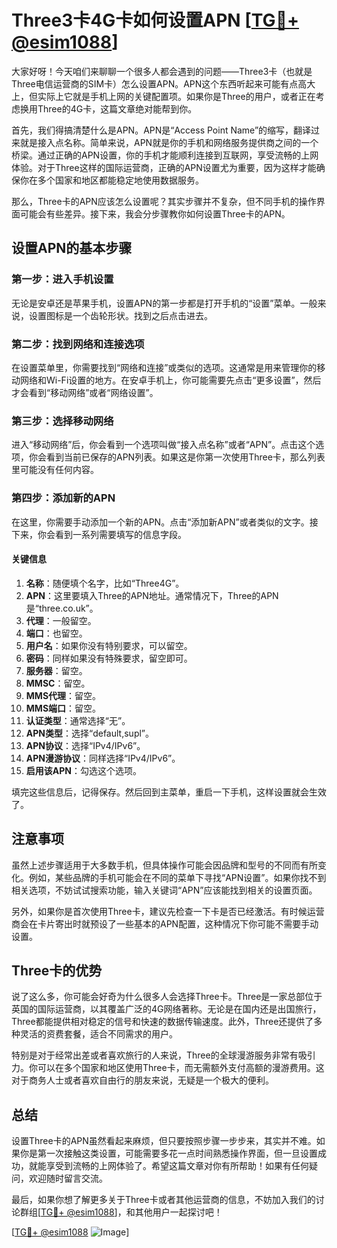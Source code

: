 # Three3卡4G卡如何设置APN [[TG💪+ @esim1088](https://t.me/s/esim1088)]

大家好呀！今天咱们来聊聊一个很多人都会遇到的问题——Three3卡（也就是Three电信运营商的SIM卡）怎么设置APN。APN这个东西听起来可能有点高大上，但实际上它就是手机上网的关键配置项。如果你是Three的用户，或者正在考虑换用Three的4G卡，这篇文章绝对能帮到你。

首先，我们得搞清楚什么是APN。APN是“Access Point Name”的缩写，翻译过来就是接入点名称。简单来说，APN就是你的手机和网络服务提供商之间的一个桥梁。通过正确的APN设置，你的手机才能顺利连接到互联网，享受流畅的上网体验。对于Three这样的国际运营商，正确的APN设置尤为重要，因为这样才能确保你在多个国家和地区都能稳定地使用数据服务。

那么，Three卡的APN应该怎么设置呢？其实步骤并不复杂，但不同手机的操作界面可能会有些差异。接下来，我会分步骤教你如何设置Three卡的APN。

## 设置APN的基本步骤

### 第一步：进入手机设置
无论是安卓还是苹果手机，设置APN的第一步都是打开手机的“设置”菜单。一般来说，设置图标是一个齿轮形状。找到之后点击进去。

### 第二步：找到网络和连接选项
在设置菜单里，你需要找到“网络和连接”或类似的选项。这通常是用来管理你的移动网络和Wi-Fi设置的地方。在安卓手机上，你可能需要先点击“更多设置”，然后才会看到“移动网络”或者“网络设置”。

### 第三步：选择移动网络
进入“移动网络”后，你会看到一个选项叫做“接入点名称”或者“APN”。点击这个选项，你会看到当前已保存的APN列表。如果这是你第一次使用Three卡，那么列表里可能没有任何内容。

### 第四步：添加新的APN
在这里，你需要手动添加一个新的APN。点击“添加新APN”或者类似的文字。接下来，你会看到一系列需要填写的信息字段。

#### 关键信息
1. **名称**：随便填个名字，比如“Three4G”。
2. **APN**：这里要填入Three的APN地址。通常情况下，Three的APN是“three.co.uk”。
3. **代理**：一般留空。
4. **端口**：也留空。
5. **用户名**：如果你没有特别要求，可以留空。
6. **密码**：同样如果没有特殊要求，留空即可。
7. **服务器**：留空。
8. **MMSC**：留空。
9. **MMS代理**：留空。
10. **MMS端口**：留空。
11. **认证类型**：通常选择“无”。
12. **APN类型**：选择“default,supl”。
13. **APN协议**：选择“IPv4/IPv6”。
14. **APN漫游协议**：同样选择“IPv4/IPv6”。
15. **启用该APN**：勾选这个选项。

填完这些信息后，记得保存。然后回到主菜单，重启一下手机，这样设置就会生效了。

## 注意事项

虽然上述步骤适用于大多数手机，但具体操作可能会因品牌和型号的不同而有所变化。例如，某些品牌的手机可能会在不同的菜单下寻找“APN设置”。如果你找不到相关选项，不妨试试搜索功能，输入关键词“APN”应该能找到相关的设置页面。

另外，如果你是首次使用Three卡，建议先检查一下卡是否已经激活。有时候运营商会在卡片寄出时就预设了一些基本的APN配置，这种情况下你可能不需要手动设置。

## Three卡的优势

说了这么多，你可能会好奇为什么很多人会选择Three卡。Three是一家总部位于英国的国际运营商，以其覆盖广泛的4G网络著称。无论是在国内还是出国旅行，Three都能提供相对稳定的信号和快速的数据传输速度。此外，Three还提供了多种灵活的资费套餐，适合不同需求的用户。

特别是对于经常出差或者喜欢旅行的人来说，Three的全球漫游服务非常有吸引力。你可以在多个国家和地区使用Three卡，而无需额外支付高额的漫游费用。这对于商务人士或者喜欢自由行的朋友来说，无疑是一个极大的便利。

## 总结

设置Three卡的APN虽然看起来麻烦，但只要按照步骤一步步来，其实并不难。如果你是第一次接触这类设置，可能需要多花一点时间熟悉操作界面，但一旦设置成功，就能享受到流畅的上网体验了。希望这篇文章对你有所帮助！如果有任何疑问，欢迎随时留言交流。

最后，如果你想了解更多关于Three卡或者其他运营商的信息，不妨加入我们的讨论群组[[TG💪+ @esim1088](https://t.me/s/esim1088)]，和其他用户一起探讨吧！

[[TG💪+ @esim1088](https://t.me/s/esim1088) ![Image](https://i.postimg.cc/4NQfJmqS/Snipaste-2025-05-13-00-14-12.png)]